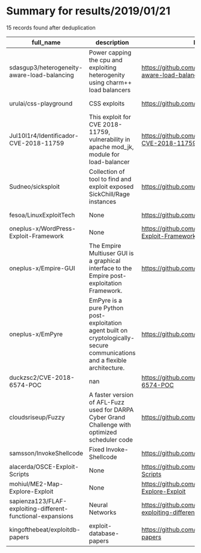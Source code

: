 
# Summary for results/2019/01/21
    
15 records found after deduplication

| full_name | description | html_url | matched_list | matched_count | pushed_at | size | stargazers_count | language | forks_count |
|-------------------------------------------------------------|-----------------------------------------------------------------------------------------------------------------------------|--------------------------------------------------------------------------------|----------------------|-----------------|---------------------------|---------|--------------------|------------|---------------|
| sdasgup3/heterogeneity-aware-load-balancing | Power capping the cpu and exploiting heterogenity using charm++ load balancers | https://github.com/sdasgup3/heterogeneity-aware-load-balancing | ['exploit'] | 1 | 2019-01-21 00:48:27+00:00 | 38602 | 0 | TeX | 0 |
| urulai/css-playground | CSS exploits | https://github.com/urulai/css-playground | ['exploit'] | 1 | 2019-01-21 07:01:52+00:00 | 538 | 0 | CSS | 0 |
| Jul10l1r4/Identificador-CVE-2018-11759 | This exploit for CVE 2018-11759, vulnerability in apache mod_jk, module for load-balancer | https://github.com/Jul10l1r4/Identificador-CVE-2018-11759 | ['cve-2', 'exploit'] | 2 | 2019-01-21 20:03:22+00:00 | 54 | 4 | Shell | 2 |
| Sudneo/sicksploit | Collection of tool to find and exploit exposed SickChill/Rage instances | https://github.com/Sudneo/sicksploit | ['exploit'] | 1 | 2019-01-21 19:07:45+00:00 | 34 | 16 | Python | 4 |
| fesoa/LinuxExploitTech | None | https://github.com/fesoa/LinuxExploitTech | ['exploit'] | 1 | 2019-01-21 09:41:42+00:00 | 188 | 0 | C | 1 |
| oneplus-x/WordPress-Exploit-Framework | None | https://github.com/oneplus-x/WordPress-Exploit-Framework | ['exploit'] | 1 | 2019-01-21 12:36:21+00:00 | 322 | 0 | Ruby | 0 |
| oneplus-x/Empire-GUI | The Empire Multiuser GUI is a graphical interface to the Empire post-exploitation Framework. | https://github.com/oneplus-x/Empire-GUI | ['exploit'] | 1 | 2019-01-21 12:35:13+00:00 | 70051 | 0 | JavaScript | 0 |
| oneplus-x/EmPyre | EmPyre is a pure Python post-exploitation agent built on cryptologically-secure communications and a flexible architecture. | https://github.com/oneplus-x/EmPyre | ['exploit'] | 1 | 2019-01-21 12:35:01+00:00 | 493 | 0 | Python | 0 |
| duckzsc2/CVE-2018-6574-POC | nan | https://github.com/duckzsc2/CVE-2018-6574-POC | ['cve poc', 'cve-2'] | 2 | 2019-01-21 00:16:49+00:00 | 6 | 0 | Go | 0 |
| cloudsriseup/Fuzzy | A faster version of AFL-Fuzz used for DARPA Cyber Grand Challenge with optimized scheduler code | https://github.com/cloudsriseup/Fuzzy | ['exploit'] | 1 | 2019-01-21 05:15:41+00:00 | 844 | 9 | C | 2 |
| samsson/InvokeShellcode | Fixed Invoke-Shellcode | https://github.com/samsson/InvokeShellcode | ['shellcode'] | 1 | 2019-01-21 12:41:16+00:00 | 6 | 0 | PowerShell | 0 |
| alacerda/OSCE-Exploit-Scripts | None | https://github.com/alacerda/OSCE-Exploit-Scripts | ['exploit'] | 1 | 2019-01-21 12:47:05+00:00 | 58 | 0 | Python | 11 |
| mohiul/ME2-Map-Explore-Exploit | None | https://github.com/mohiul/ME2-Map-Explore-Exploit | ['exploit'] | 1 | 2019-01-21 19:34:11+00:00 | 3617 | 0 | Java | 0 |
| sapienza123/FLAF-exploiting-different-functional-expansions | Neural Networks | https://github.com/sapienza123/FLAF-exploiting-different-functional-expansions | ['exploit'] | 1 | 2019-01-21 20:36:22+00:00 | 17812 | 5 | MATLAB | 1 |
| kingofthebeat/exploitdb-papers | exploit-database-papers | https://github.com/kingofthebeat/exploitdb-papers | ['exploit'] | 1 | 2019-01-21 23:54:56+00:00 | 2418199 | 1 | Shell | 36 |
